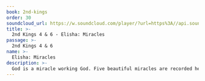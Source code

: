 ```yaml
---
book: 2nd-kings
order: 30
soundcloud_url: https://w.soundcloud.com/player/?url=https%3A//api.soundcloud.com/tracks/
title: >-
  2nd Kings 4 & 6 - Elisha: Miracles
passage: >-
  2nd Kings 4 & 6
name: >-
  Elisha: Miracles
description: >-
  God is a miracle working God. Five beautiful miracles are recorded here.
---
```


